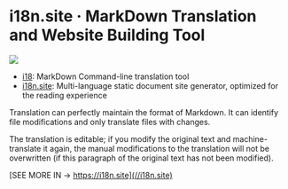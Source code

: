 # i18n.site · MarkDown Translation and Website Building Tool

![](https://p.3ti.site/1723777556.avif)

* [i18](https://github.com/i18n-site/rust/tree/main/i18): MarkDown Command-line translation tool
* [i18n.site](https://github.com/i18n-site/rust/tree/main/i18n.site): Multi-language static document site generator, optimized for the reading experience

Translation can perfectly maintain the format of Markdown. It can identify file modifications and only translate files with changes.

The translation is editable; if you modify the original text and machine-translate it again, the manual modifications to the translation will not be overwritten (if this paragraph of the original text has not been modified).

[SEE MORE IN → https://i18n.site](//i18n.site)

